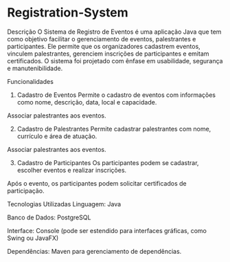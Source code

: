 # Registration-System
Descrição
O Sistema de Registro de Eventos é uma aplicação Java que tem como objetivo facilitar o gerenciamento de eventos, palestrantes e participantes. Ele permite que os organizadores cadastrem eventos, vinculem palestrantes, gerenciem inscrições de participantes e emitam certificados. O sistema foi projetado com ênfase em usabilidade, segurança e manutenibilidade.

Funcionalidades
1. Cadastro de Eventos
Permite o cadastro de eventos com informações como nome, descrição, data, local e capacidade.

Associar palestrantes aos eventos.

2. Cadastro de Palestrantes
Permite cadastrar palestrantes com nome, currículo e área de atuação.

Associar palestrantes aos eventos.

3. Cadastro de Participantes
Os participantes podem se cadastrar, escolher eventos e realizar inscrições.

Após o evento, os participantes podem solicitar certificados de participação.

Tecnologias Utilizadas
Linguagem: Java

Banco de Dados: PostgreSQL

Interface: Console (pode ser estendido para interfaces gráficas, como Swing ou JavaFX)

Dependências: Maven para gerenciamento de dependências.
